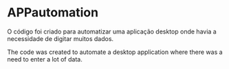 # APPautomation

O código foi criado para automatizar uma aplicação desktop onde havia a necessidade de digitar muitos dados.

The code was created to automate a desktop application where there was a need to enter a lot of data.

